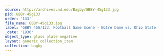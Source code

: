 ```yaml
---
source: http://archives.nd.edu/Bagby/GBBY-45g133.jpg
pid: GBBY-45g133
order: '133'
file_name: GBBY-45g133.jpg
label: 'GBBY 45G/133: Football Game Scene - Notre Dame vs. Ohio State - 1936'
_date: '1936'
object_type: glass plate negative
layout: generic_collection_item
collection: bagby
---
```

